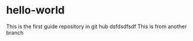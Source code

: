 # hello-world
This is the first guide repository in git hub
dsfdsdfsdf
This is from  another branch
